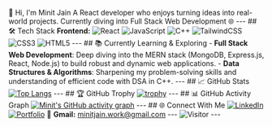 👋 Hi, I'm Minit Jain A React developer who enjoys turning ideas into real-world projects. Currently diving into Full Stack Web Development 🌐 --- ## 🛠️ Tech Stack **Frontend:** ![React](https://img.shields.io/badge/-React-20232A?style=flat&logo=react) ![JavaScript](https://img.shields.io/badge/-JavaScript-F7DF1E?style=flat&logo=javascript&logoColor=black) ![C++](https://img.shields.io/badge/-C++-00599C?style=flat&logo=c%2B%2B&logoColor=white) ![TailwindCSS](https://img.shields.io/badge/-TailwindCSS-38B2AC?style=flat&logo=tailwind-css&logoColor=white) ![CSS3](https://img.shields.io/badge/-CSS3-1572B6?style=flat&logo=css3) ![HTML5](https://img.shields.io/badge/-HTML5-E34F26?style=flat&logo=html5&logoColor=white) --- ## 📚 Currently Learning & Exploring - **Full Stack Web Development**: Deep diving into the MERN stack (MongoDB, Express.js, React, Node.js) to build robust and dynamic web applications. - **Data Structures & Algorithms**: Sharpening my problem-solving skills and understanding of efficient code with DSA in C++. --- ## 📈 GitHub Stats [![Top Langs](https://github-readme-stats.vercel.app/api/top-langs/?username=minitjain&layout=compact&theme=tokyonight)](https://github.com/minitjain) --- ## 🏆 GitHub Trophy [![trophy](https://github-profile-trophy.vercel.app/?username=minitjain&theme=radical)](https://github.com/ryo-ma/github-profile-trophy) --- ## 📊 GitHub Activity Graph [![Minit's GitHub activity graph](https://github-readme-activity-graph.vercel.app/graph?username=minitjain&theme=react-dark)](https://github.com/ashutosh00710/github-readme-activity-graph) --- ## 🌐 Connect With Me [![LinkedIn](https://img.shields.io/badge/-LinkedIn-blue?style=flat&logo=linkedin&logoColor=white)](https://www.linkedin.com/in/minitjain/) [![Portfolio](https://img.shields.io/badge/-Portfolio-000?style=flat&logo=vercel&logoColor=white)](https://vercel.com/minitjainworkgmailcoms-projects) 📧 **Gmail:** [minitjain.work@gmail.com](mailto:minitjain.work@gmail.com) --- ![Visitor](https://komarev.com/ghpvc/?username=minitjain&color=blue) ---
